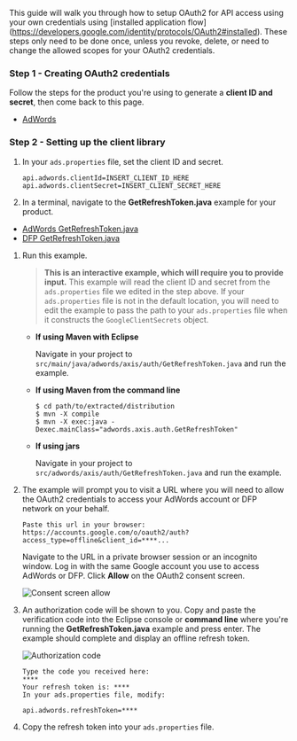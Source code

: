This guide will walk you through how to setup OAuth2 for API access using your
own credentials using [installed application flow]
(https://developers.google.com/identity/protocols/OAuth2#installed). These steps
only need to be done once, unless you revoke, delete, or need to change the
allowed scopes for your OAuth2 credentials.

### Step 1 - Creating OAuth2 credentials

Follow the steps for the product you're using to generate a
**client ID and secret**, then come back to this page.

* [AdWords](https://developers.google.com/adwords/api/docs/guides/authentication#installed)

### Step 2 - Setting up the client library

1.  In your `ads.properties` file, set the client ID and secret.

    ```
    api.adwords.clientId=INSERT_CLIENT_ID_HERE
    api.adwords.clientSecret=INSERT_CLIENT_SECRET_HERE
    ```

1.  In a terminal, navigate to the **GetRefreshToken.java** example for your
    product.

   * [AdWords GetRefreshToken.java](https://github.com/googleads/googleads-java-lib/blob/master/examples/adwords_axis/src/main/java/adwords/axis/auth/GetRefreshToken.java)
   * [DFP GetRefreshToken.java](https://github.com/googleads/googleads-java-lib/blob/master/examples/dfp_axis/src/main/java/dfp/axis/auth/GetRefreshToken.java)

1.  Run this example.

    >   **This is an interactive example, which will require you to provide
        input.** This example will read the client ID and secret from the
        `ads.properties` file we edited in the step above. If your
        `ads.properties` file is not in the default location, you will need to
        edit the example to pass the path to your `ads.properties` file when it
        constructs the `GoogleClientSecrets` object.

    *   **If using Maven with Eclipse**

        Navigate in your project to
        `src/main/java/adwords/axis/auth/GetRefreshToken.java`
        and run the example.

    *   **If using Maven from the command line**

        ```
        $ cd path/to/extracted/distribution
        $ mvn -X compile
        $ mvn -X exec:java -Dexec.mainClass="adwords.axis.auth.GetRefreshToken"
        ```

    *   **If using jars**

        Navigate in your project to `src/adwords/axis/auth/GetRefreshToken.java`
        and run the example.

1.  The example will prompt you to visit a URL where you will need to allow the
    OAuth2 credentials to access your AdWords account or DFP network on your
    behalf.

    ```
    Paste this url in your browser:
    https://accounts.google.com/o/oauth2/auth?access_type=offline&client_id=****...
    ```

    Navigate to the URL in a private browser session or an incognito window. Log
    in with the same Google account you use to access AdWords or DFP. Click
    **Allow** on the OAuth2 consent screen.

    ![Consent screen allow](https://developers.google.com/ads/images/oauth2-consent-allow.png)

1.  An authorization code will be shown to you. Copy and paste the verification
    code into the Eclipse console or **command line** where you're running the
    **GetRefreshToken.java** example and press enter. The example should
    complete and display an offline refresh token.

    ![Authorization code](https://developers.google.com/ads/images/oauth2-authorization-code.png)

    ```
    Type the code you received here:
    ****
    Your refresh token is: ****
    In your ads.properties file, modify:

    api.adwords.refreshToken=****
    ```

1.  Copy the refresh token into your `ads.properties` file.
